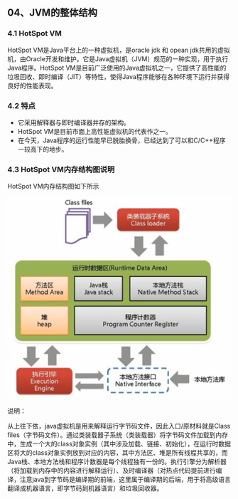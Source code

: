 ## 04、JVM的整体结构

### 4.1 HotSpot VM

HotSpot VM是Java平台上的一种虚拟机，是oracle jdk 和 opean jdk共用的虚拟机，由Oracle开发和维护。它是Java虚拟机（JVM）规范的一种实现，用于执行Java程序。HotSpot VM是目前广泛使用的Java虚拟机之一，它提供了高性能的垃圾回收、即时编译（JIT）等特性，使得Java程序能够在各种环境下运行并获得良好的性能表现。

### 4.2 特点

- 它采用解释器与即时编译器并存的架构。
- HotSpot VM是目前市面上高性能虚拟机的代表作之一。
- 在今天，Java程序的运行性能早已脱胎换骨，已经达到了可以和C/C++程序一较高下的地步。

### 4.3 HotSpot VM内存结构图说明

HotSpot VM内存结构图如下所示

![image-20240601210744147](04%E3%80%81JVM%E7%9A%84%E6%95%B4%E4%BD%93%E7%BB%93%E6%9E%84.assets/image-20240601210744147.png)

说明：

从上往下依，java虚拟机是用来解释运行字节码文件，因此入口/原材料就是Class files（字节码文件）。通过类装载器子系统（类装载器）将字节码文件加载到内存中，生成一个大的class对象实例（其中涉及加载、链接、初始化），在运行时数据区将大的class对象实例放到对应的内容，其中方法区、堆是所有线程共享的，而Java栈、本地方法栈和程序计数器是每个线程独有一份的。执行引擎分为解析器（将加载到内存中的内容进行解释运行）、及时编译器（对热点代码提前进行编译，注意java到字节码是编译期的前端，这里属于编译期的后端，用于将高级语言翻译成机器语言，即字节码到机器语言）和垃圾回收器。